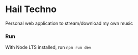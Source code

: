# Hail Techno

Personal web application to stream/download my own music

### Run

With Node LTS installed, run `npm run dev`
